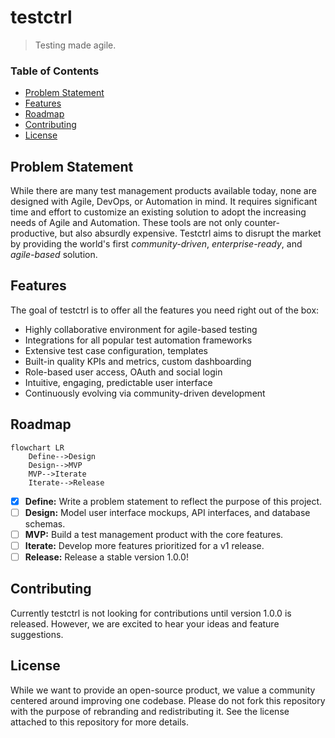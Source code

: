 # testctrl
> Testing made agile.

### Table of Contents
- [Problem Statement](#problem-statement)
- [Features](#features)
- [Roadmap](#roadmap)
- [Contributing](#contributing)
- [License](#license)

## Problem Statement
While there are many test management products available today, none are designed with Agile, DevOps, or Automation in mind. It requires significant time and effort to customize an existing solution to adopt the increasing needs of Agile and Automation. These tools are not only counter-productive, but also absurdly expensive. Testctrl aims to disrupt the market by providing the world's first *community-driven*, *enterprise-ready*, and *agile-based* solution.

## Features
The goal of testctrl is to offer all the features you need right out of the box:
- Highly collaborative environment for agile-based testing
- Integrations for all popular test automation frameworks
- Extensive test case configuration, templates
- Built-in quality KPIs and metrics, custom dashboarding
- Role-based user access, OAuth and social login
- Intuitive, engaging, predictable user interface
- Continuously evolving via community-driven development

## Roadmap
```mermaid
flowchart LR
    Define-->Design
    Design-->MVP
    MVP-->Iterate
    Iterate-->Release
```
- [x] **Define:** Write a problem statement to reflect the purpose of this project.
- [ ] **Design:** Model user interface mockups, API interfaces, and database schemas. 
- [ ] **MVP:** Build a test management product with the core features.
- [ ] **Iterate:** Develop more features prioritized for a v1 release.
- [ ] **Release:** Release a stable version 1.0.0!

## Contributing
Currently testctrl is not looking for contributions until version 1.0.0 is released. However, we are excited to hear your ideas and feature suggestions.

## License
While we want to provide an open-source product, we value a community centered around improving one codebase. Please do not fork this repository with the purpose of rebranding and redistributing it. See the license attached to this repository for more details.
